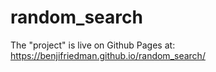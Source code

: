 # random_search

The "project" is live on Github Pages at: https://benjifriedman.github.io/random_search/
